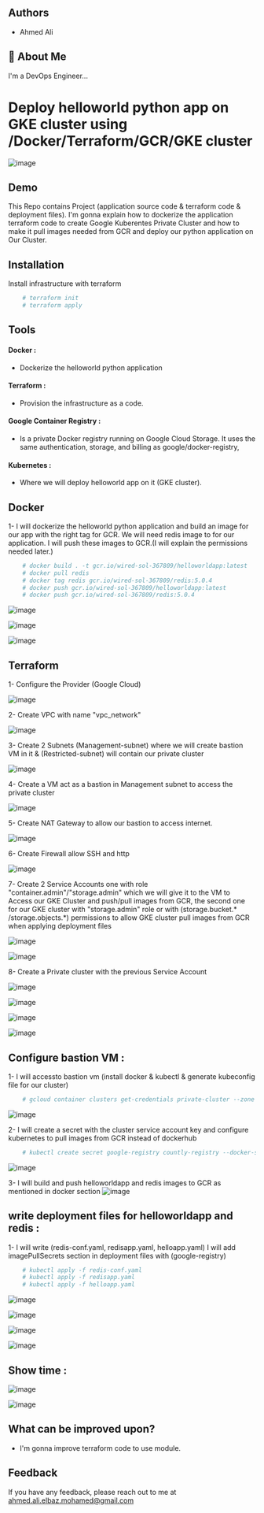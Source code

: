 
## Authors

- Ahmed Ali


## 🚀 About Me
I'm a DevOps Engineer...

# Deploy helloworld python app on GKE cluster using /Docker/Terraform/GCR/GKE cluster


![image](https://drive.google.com/uc?export=view&id=1Jy2B409ayrUye4nMwfSULdKEqWt_QU_H)
## Demo

This Repo contains Project (application source code & terraform code & deployment files). I'm gonna explain how to dockerize the application terraform code to create Google Kuberentes Private Cluster and how to make it pull images needed from GCR and deploy our python application on Our Cluster.
## Installation

Install  infrastructure with terraform

```bash
    # terraform init
    # terraform apply
```
    
## Tools 


#### Docker :
  - Dockerize the helloworld python application 


#### Terraform :


  - Provision the infrastructure as a code.


#### Google Container Registry :



 - Is a private Docker registry running on Google Cloud Storage. It uses the same authentication, storage, and billing as google/docker-registry,


#### Kubernetes :


  - Where we will deploy helloworld app on it (GKE cluster).


## Docker
1- I will dockerize the helloworld python application and build an image for our app with the right tag for GCR. We will need redis image to for our application. I will push these images to GCR.(I will explain the permissions needed later.)
```bash
    # docker build . -t gcr.io/wired-sol-367809/helloworldapp:latest
    # docker pull redis
    # docker tag redis gcr.io/wired-sol-367809/redis:5.0.4
    # docker push gcr.io/wired-sol-367809/helloworldapp:latest
    # docker push gcr.io/wired-sol-367809/redis:5.0.4
```
![image](https://drive.google.com/uc?export=view&id=1TANdH4zu7-94rDmrHKlGzWk6DvK3cyA5)

![image](https://drive.google.com/uc?export=view&id=1x41R2q8DF3DVNVMQDDwXOx6GoKqUenTI)

![image](https://drive.google.com/uc?export=view&id=1PrjkdyV5i9-Gtlff9c-Uu8YvzI2hjoL5)


## Terraform
1- Configure the Provider (Google Cloud)

![image](https://drive.google.com/uc?export=view&id=1XMHXTDm9dXtrqyboG8VVPdzvT9iHlGMt)

2- Create VPC with name "vpc_network"


![image](https://drive.google.com/uc?export=view&id=1_7BAD552vAIvcm891aR_ZPkgZ3FUAjvh)


3- Create 2 Subnets (Management-subnet) where we will create bastion VM in it & (Restricted-subnet) will contain our private cluster

![image](https://drive.google.com/uc?export=view&id=16RCqgOb-fh4DPNc3GWG_7ZmpNk0kGUxF)


4- Create a VM act as a bastion in Management subnet to access the private cluster

![image](https://drive.google.com/uc?export=view&id=1dzgLe5FYt9WgSdFF2gtxPXKpq1kA3Rsl)


5- Create NAT Gateway to allow our bastion to access internet.

![image](https://drive.google.com/uc?export=view&id=1rzjldSQvVJZKdh6LabizbDZ65ovHODgj)


6- Create Firewall allow SSH and http 

![image](https://drive.google.com/uc?export=view&id=1aAUMzjIpzaHGlCwjzjnm-LmRmswmtn3W)

7- Create 2 Service Accounts one with role "container.admin"/"storage.admin" which we will give it to the VM to Access our GKE Cluster and push/pull images from GCR, the second one for our GKE cluster with "storage.admin" role or with (storage.bucket.* /storage.objects.*) permissions to allow GKE cluster pull images from GCR when applying deployment files

![image](https://drive.google.com/uc?export=view&id=1xl-zC6q4bOas0i9hF0UtVVDSBLjvUp7H)

![image](https://drive.google.com/uc?export=view&id=1LBoBy4Uy9EufVafj5H5JHQiuQvmUGXK0)

8- Create a Private cluster with the previous Service Account

![image](https://drive.google.com/uc?export=view&id=1cwNWriLIPMAlblvRa7G3gCuJlEMCROpQ)

![image](https://drive.google.com/uc?export=view&id=1OdhOI6bLaLkVn6kQFwlyxxeen2_bC1gI)

![image](https://drive.google.com/uc?export=view&id=1MScKM4sczlMP3mcmmRlWMkOqp1g-6zqn)

![image](https://drive.google.com/uc?export=view&id=1LwVn6n_CB4QlBUNmXLBtCt1LzFbKJORM)


## Configure bastion VM :
1- I will accessto bastion vm (install docker & kubectl & generate kubeconfig file for our cluster)
```bash
    # gcloud container clusters get-credentials private-cluster --zone us-central1-a --project wired-sol-367809
```
![image](https://drive.google.com/uc?export=view&id=1zhK55-Viax5gF6K5AqgrCuR-eNbwETYF)

2- I will create a secret with the cluster service account key and configure kubernetes to pull images from GCR instead of dockerhub

```bash
    # kubectl create secret google-registry countly-registry --docker-server=http://gcr.io --docker-username=_json_key --docker-password="$(cat sakey.json)"
```
![image](https://drive.google.com/uc?export=view&id=1w6_AfbldXPDnASUhDxtDGwLBcHZwI1Lj)

3- I will build and push helloworldapp and redis images to GCR as mentioned in docker section
![image](https://drive.google.com/uc?export=view&id=1INawRmvOwuQnfeln_Dijmh2ERSEcqWkc)

## write deployment files for helloworldapp and redis :

1- I will write (redis-conf.yaml, redisapp.yaml, helloapp.yaml) I will add imagePullSecrets section in deployment files with (google-registry)
```bash
    # kubectl apply -f redis-conf.yaml
    # kubectl apply -f redisapp.yaml
    # kubectl apply -f helloapp.yaml
```
![image](https://drive.google.com/uc?export=view&id=1hFh6_0EzVHYUJ3NjR_3b3AjB_66atr-z)

![image](https://drive.google.com/uc?export=view&id=1F_w43B7TuZSUGHWkZXHHJcbpZ0pfGuzP)

![image](https://drive.google.com/uc?export=view&id=1Btm_ewNMcXz6rR2rWfndJJm-K5tDmmUA)

![image](https://drive.google.com/uc?export=view&id=1YbU_ztdfaOOyXhmcqb9v6lxxRy9nvky-)


## Show time :

![image](https://drive.google.com/uc?export=view&id=1OtLIxzDT6CaATZqXfn942X8gFGs5fNxd)

![image](https://drive.google.com/uc?export=view&id=1p2qYx_np7dKrhUKGbvZSe--5_06hr0PO)

## What can be improved upon?

- I'm gonna improve terraform code to use module.
## Feedback

If you have any feedback, please reach out to me at ahmed.ali.elbaz.mohamed@gmail.com

